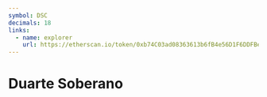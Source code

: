 ```yaml
---
symbol: DSC
decimals: 18
links:
  - name: explorer
    url: https://etherscan.io/token/0xb74C03ad08363613b6fB4e56D1F6DDFBe990e5eb
---
```


# Duarte Soberano
